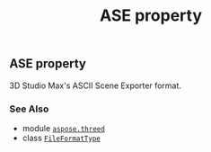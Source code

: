 ﻿---
title: ASE property
second_title: Aspose.3D for Python via .NET API References
description: 
type: docs
weight: 40
url: /aspose.threed/fileformattype/ase/
is_root: false
---

## ASE property


3D Studio Max's ASCII Scene Exporter format.

### See Also
* module [`aspose.threed`](../../)
* class [`FileFormatType`](/3d/python-net/aspose.threed/fileformattype)
